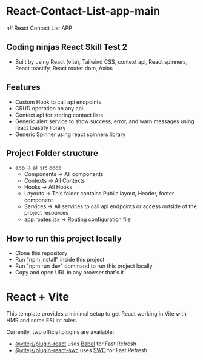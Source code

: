 # React-Contact-List-app-main
 n# React Contact List APP

## Coding ninjas React Skill Test 2

- Built by using React (vite), Tailwind CSS, context api, React spinners, React toastify, React router dom, Axios

## Features

- Custom Hook to call api endpoints
- CRUD operation on any api
- Context api for storing contact lists
- Generic alert service to show success, error, and warn messages using react toastify library
- Generic Spinner using react spinners library

## Project Folder structure

- app -> all src code
  - Components -> All components
  - Contexts -> All Contexts
  - Hooks -> All Hooks
  - Layouts -> This folder contains Public layout, Header, footer component
  - Services -> All services to call api endpoints or access outside of the project resources
  - app.routes.jsx -> Routing configuration file

## How to run this project locally

- Clone this repository
- Run "npm install" inside this project
- Run "npm run dev" command to run this project locally
- Copy and open URL in any browser that's it

# React + Vite

This template provides a minimal setup to get React working in Vite with HMR and some ESLint rules.

Currently, two official plugins are available:

- [@vitejs/plugin-react](https://github.com/vitejs/vite-plugin-react/blob/main/packages/plugin-react/README.md) uses [Babel](https://babeljs.io/) for Fast Refresh
- [@vitejs/plugin-react-swc](https://github.com/vitejs/vite-plugin-react-swc) uses [SWC](https://swc.rs/) for Fast Refresh

